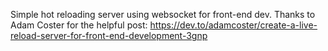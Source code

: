 Simple hot reloading server using websocket for front-end dev. Thanks to Adam Coster for the helpful post: https://dev.to/adamcoster/create-a-live-reload-server-for-front-end-development-3gnp
